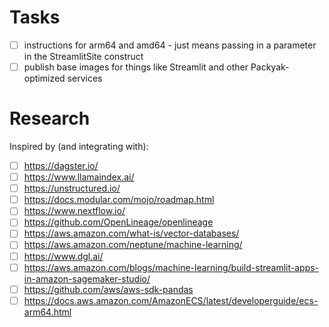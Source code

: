 # Tasks

- [ ] instructions for arm64 and amd64 - just means passing in a parameter in the StreamlitSite construct
- [ ] publish base images for things like Streamlit and other Packyak-optimized services

# Research

Inspired by (and integrating with):

- [ ] https://dagster.io/
- [ ] https://www.llamaindex.ai/
- [ ] https://unstructured.io/
- [ ] https://docs.modular.com/mojo/roadmap.html
- [ ] https://www.nextflow.io/
- [ ] https://github.com/OpenLineage/openlineage
- [ ] https://aws.amazon.com/what-is/vector-databases/
- [ ] https://aws.amazon.com/neptune/machine-learning/
- [ ] https://www.dgl.ai/
- [ ] https://aws.amazon.com/blogs/machine-learning/build-streamlit-apps-in-amazon-sagemaker-studio/
- [ ] https://github.com/aws/aws-sdk-pandas
- [ ] https://docs.aws.amazon.com/AmazonECS/latest/developerguide/ecs-arm64.html
